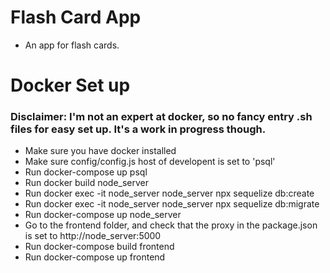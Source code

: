# Flash Card App
* An app for flash cards.


# Docker Set up
### Disclaimer: I'm not an expert at docker, so no fancy entry .sh files for easy set up. It's a work in progress though.
* Make sure you have docker installed
* Make sure config/config.js host of developent is set to 'psql'
* Run docker-compose up psql
* Run docker build node_server
* Run docker exec -it node_server node_server npx sequelize db:create
* Run docker exec -it node_server node_server npx sequelize db:migrate
* Run docker-compose up node_server
* Go to the frontend folder, and check that the proxy in the package.json is set to http://node_server:5000
* Run docker-compose build frontend
* Run docker-compose up frontend
